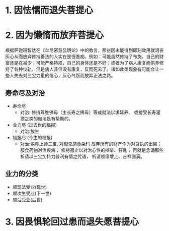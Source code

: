 
# 1. 因怯懦而退失菩提心

# 2. 因为懒惰而放弃菩提心

根据萨迦班智达在《牟尼密意显明论》中的教言，那些因未能得到即刻效用就沮丧灰心从而放弃修持善法的人实在是很愚痴。例如：可能虽然修持了布施，自己的财富还是在减少；可能严格持戒，自己的身体还是不好；或者为了病人康复而供养修持了各种仪轨，但是病人非但没有康复，反而死去了。诸如此类现象有可能会让一些人失去对三宝力量的信心，灰心气馁而放弃正法之路。

## 寿命尽及对治

- 寿命尽
  - 对治: 修持尊胜佛母（主长寿之佛母）等成就法以求延寿、
  或接受长寿灌顶之类的做法是有帮助的。
- 业力尽 (过去世的福报)
  - 对治:放生
- 福报尽 (今生的福报)
  - 对治:供养上师三宝,
  对魔鬼施食朵玛
  放弃所有的财产作为对贪执的出离；
  服食药物对治疾病；
  修持寂止以对治心性的掉举、狂乱；
  再就是念诵那些祈请以三宝加持力普利有情之咒语，
  祈请顺缘增上、吉祥圆满。

## 业力的分类

- 顺现法受业(现世)
- 顺次生受业(下一世)
- 顺后受业(后世)

# 3. 因畏惧轮回过患而退失愿菩提心
